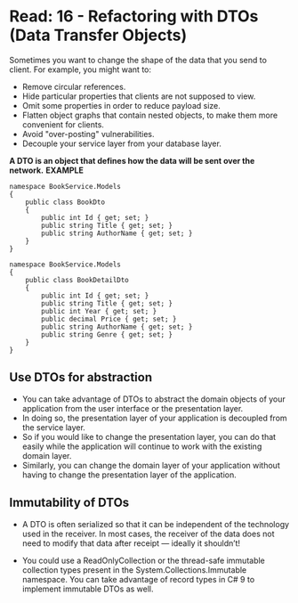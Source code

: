 # Read: 16 - Refactoring with DTOs (Data Transfer Objects)
 Sometimes you want to change the shape of the data that you send to client. For example, you might want to:

- Remove circular references.
- Hide particular properties that clients are not supposed to view.
- Omit some properties in order to reduce payload size.
- Flatten object graphs that contain nested objects, to make them more convenient for clients.
- Avoid "over-posting" vulnerabilities. 
- Decouple your service layer from your database layer.

**A DTO is an object that defines how the data will be sent over the network.**
**EXAMPLE**

```
namespace BookService.Models
{
    public class BookDto
    {
        public int Id { get; set; }
        public string Title { get; set; }
        public string AuthorName { get; set; }
    }
}

namespace BookService.Models
{
    public class BookDetailDto
    {
        public int Id { get; set; }
        public string Title { get; set; }
        public int Year { get; set; }
        public decimal Price { get; set; }
        public string AuthorName { get; set; }
        public string Genre { get; set; }
    }
}
```

## Use DTOs for abstraction
- You can take advantage of DTOs to abstract the domain objects of your application from the user interface or the presentation layer.
- In doing so, the presentation layer of your application is decoupled from the service layer.
- So if you would like to change the presentation layer, you can do that easily while the application will continue to work with the existing domain layer.
- Similarly, you can change the domain layer of your application without having to change the presentation layer of the application.

## Immutability of DTOs

- A DTO is often serialized so that it can be independent of the technology used in the receiver. In most cases, the receiver of the data does not need to modify that data after receipt — ideally it shouldn’t!

- You could use a ReadOnlyCollection or the thread-safe immutable collection types present in the System.Collections.Immutable namespace. You can take advantage of record types in C# 9 to implement immutable DTOs as well.


